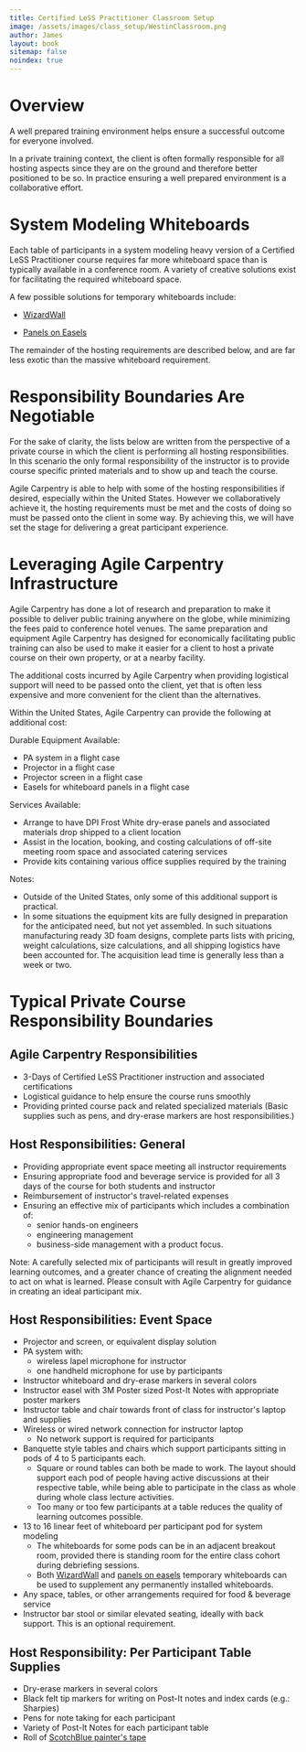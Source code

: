 ```yaml
---
title: Certified LeSS Practitioner Classroom Setup
image: /assets/images/class_setup/WestinClassroom.png
author: James
layout: book
sitemap: false
noindex: true
---
```


# Overview

A well prepared training environment helps ensure a successful outcome for everyone involved.

In a private training context, the client is often formally responsible for all hosting aspects since they are on the ground and therefore better positioned to be so. In practice ensuring a well prepared environment is a collaborative effort.

# System Modeling Whiteboards

Each table of participants in a system modeling heavy version of a Certified LeSS Practitioner course requires far more whiteboard space than is typically available in a conference room. A variety of creative solutions exist for facilitating the required whiteboard space.

A few possible solutions for temporary whiteboards include:

* [WizardWall]({{site.baseurl}}/class_setup/WhiteboardsUsingWizardWall/)

* [Panels on Easels]({{site.baseurl}}/class_setup/WhiteboardsUsingPanelsOnEasels/)

The remainder of the hosting requirements are described below, and are far less exotic than the massive whiteboard requirement.

# Responsibility Boundaries Are Negotiable

For the sake of clarity, the lists below are written from the perspective of a private course in which the client is performing all hosting responsibilities. In this scenario the only formal responsibility of the instructor is to provide course specific printed materials and to show up and teach the course. 

Agile Carpentry is able to help with some of the hosting responsibilities if desired, especially within the United States. However we collaboratively achieve it, the hosting requirements must be met and the costs of doing so must be passed onto the client in some way. By achieving this, we will have set the stage for delivering a great participant experience.


# Leveraging Agile Carpentry Infrastructure

Agile Carpentry has done a lot of research and preparation to make it possible to deliver public training anywhere on the globe, while minimizing the fees paid to conference hotel venues. The same preparation and equipment Agile Carpentry has designed for economically facilitating public training can also be used to make it easier for a client to host a private course on their own property, or at a nearby facility. 

The additional costs incurred by Agile Carpentry when providing logistical support will need to be passed onto the client, yet that is often less expensive and more convenient for the client than the alternatives.

Within the United States, Agile Carpentry can provide the following at additional cost:

Durable Equipment Available:
* PA system in a flight case
* Projector in a flight case
* Projector screen in a flight case
* Easels for whiteboard panels in a flight case

Services Available:
* Arrange to have DPI Frost White dry-erase panels and associated materials drop shipped to a client location
* Assist in the location, booking, and costing calculations of off-site meeting room space and associated catering services
* Provide kits containing various office supplies required by the training

Notes:
* Outside of the United States, only some of this additional support is practical.
* In some situations the equipment kits are fully designed in preparation for the anticipated need, but not yet assembled. In such situations manufacturing ready 3D foam designs, complete parts lists with pricing, weight calculations, size calculations, and all shipping logistics have been accounted for. The acquisition lead time is generally less than a week or two.

# Typical Private Course Responsibility Boundaries

## Agile Carpentry Responsibilities

* 3-Days of Certified LeSS Practitioner instruction and associated certifications
* Logistical guidance to help ensure the course runs smoothly
* Providing printed course pack and related specialized materials (Basic supplies such as pens, and dry-erase markers are host responsibilities.)

## Host Responsibilities: General

* Providing appropriate event space meeting all instructor requirements
* Ensuring appropriate food and beverage service is provided for all 3 days of the course for both students and instructor
* Reimbursement of instructor's travel-related expenses
* Ensuring an effective mix of participants which includes a combination of:
  + senior hands-on engineers
  + engineering management
  + business-side management with a product focus. 

Note: A carefully selected mix of participants will result in greatly improved learning outcomes, and a greater chance of creating the alignment needed to act on what is learned. Please consult with Agile Carpentry for guidance in creating an ideal participant mix.


## Host Responsibilities: Event Space

* Projector and screen, or equivalent display solution
* PA system with:
	+ wireless lapel microphone for instructor
	+ one handheld microphone for use by participants
* Instructor whiteboard and dry-erase markers in several colors
* Instructor easel with 3M Poster sized Post-It Notes with appropriate poster markers
* Instructor table and chair towards front of class for instructor's laptop and supplies
* Wireless or wired network connection for instructor laptop
	+ No network support is required for participants
* Banquette style tables and chairs which support participants sitting in pods of 4 to 5 participants each.
  + Square or round tables can both be made to work. The layout should support each pod of people having active discussions at their respective table, while being able to participate in the class as whole during whole class lecture activities.
  + Too many or too few participants at a table reduces the quality of learning outcomes possible.
* 13 to 16 linear feet of whiteboard per participant pod for system modeling 
	+ The whiteboards for some pods can be in an adjacent breakout room, provided there is standing room for the entire class cohort during debriefing sessions.
	+ Both [WizardWall]({{site.baseurl}}/class_setup/WhiteboardsUsingWizardWall/) and [panels on easels]({{site.baseurl}}/class_setup/WhiteboardsUsingPanelsOnEasels/) temporary whiteboards can be used to supplement any permanently installed whiteboards.
* Any space, tables, or other arrangements required for food & beverage service
* Instructor bar stool or similar elevated seating, ideally with back support. This is an optional requirement.


## Host Responsibility: Per Participant Table Supplies

* Dry-erase markers in several colors
* Black felt tip markers for writing on Post-It notes and index cards (e.g.: Sharpies)
* Pens for note taking for each participant
* Variety of Post-It Notes for each participant table
* Roll of [ScotchBlue painter's tape](https://www.amazon.com/gp/product/B004CZPL4E)

